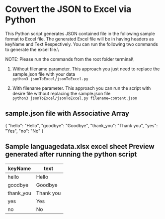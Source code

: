 # Covvert the JSON to Excel via Python

This Python script generates JSON contained file in the following sample format to Excel file. The generated Excel file will be in having headers as keyName and Text Respectively. You can run the following two commands to generate the excel file.\

NOTE: Please run the commands from the root folder terminal\

1. Without filename parameter. This approach you just need to replace the sample.json file with your data\
```python3 jsonToExcel/jsonToExcel.py```

2. With filename parameter. This approach you can run the script with desire file without replacing the sample.json file\
```python3 jsonToExcel/jsonToExcel.py filename=content.json```

## sample.json file with Associative Array

{
    "hello": "Hello",
    "goodbye": "Goodbye",
    "thank_you": "Thank you",
    "yes": "Yes",
    "no": "No"
}

## Sample languagedata.xlsx excel sheet Preview generated after running the python script 

| keyName    | text         |
|------------|--------------|
| hello      | Hello        |
| goodbye    | Goodbye      |
| thank_you  | Thank you   |
| yes        | Yes           |
| no         | No            |

